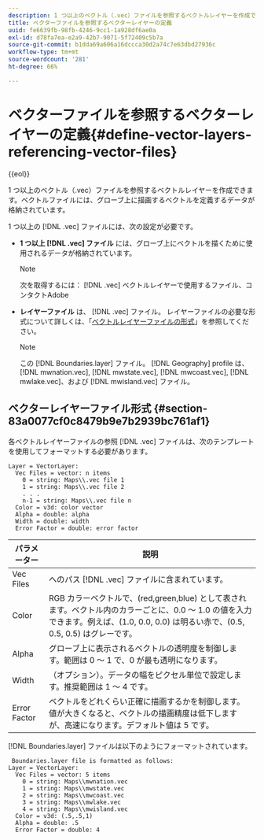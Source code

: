 ```yaml
---
description: 1 つ以上のベクトル（.vec）ファイルを参照するベクトルレイヤーを作成できます。ベクトルファイルには、グローブ上に描画するベクトルを定義するデータが格納されています。
title: ベクターファイルを参照するベクターレイヤーの定義
uuid: fe6639fb-98fb-4246-9cc1-1a928df6ae0a
exl-id: d78fa7ea-e2a9-42b7-9071-5f72409c5b7a
source-git-commit: b1dda69a606a16dccca30d2a74c7e63dbd27936c
workflow-type: tm+mt
source-wordcount: '281'
ht-degree: 66%

---
```


# ベクターファイルを参照するベクターレイヤーの定義{#define-vector-layers-referencing-vector-files}

{{eol}}

1 つ以上のベクトル（.vec）ファイルを参照するベクトルレイヤーを作成できます。ベクトルファイルには、グローブ上に描画するベクトルを定義するデータが格納されています。

1 つ以上の [!DNL .vec] ファイルには、次の設定が必要です。

* **1 つ以上 [!DNL .vec] ファイル** には、グローブ上にベクトルを描くために使用されるデータが格納されています。

   >[!NOTE]
   >
   >次を取得するには： [!DNL .vec] ベクトルレイヤーで使用するファイル、コンタクトAdobe

* **レイヤーファイル** は、 [!DNL .vec] ファイル。 レイヤーファイルの必要な形式について詳しくは、「[ベクトルレイヤーファイルの形式](../../../../home/c-get-started/c-im-layers/c-vctr-layers/c-ref-vctr-files.md#section-83a0077cf0c8479b9e7b2939bc761af1)」を参照してください。

   >[!NOTE]
   >
   >この [!DNL Boundaries.layer] ファイル。 [!DNL Geography] profile は、 [!DNL mwnation.vec], [!DNL mwstate.vec], [!DNL mwcoast.vec], [!DNL mwlake.vec]、および [!DNL mwisland.vec] ファイル。

## ベクターレイヤーファイル形式 {#section-83a0077cf0c8479b9e7b2939bc761af1}

各ベクトルレイヤーファイルの参照 [!DNL .vec] ファイルは、次のテンプレートを使用してフォーマットする必要があります。

```
Layer = VectorLayer:
  Vec Files = vector: n items
    0 = string: Maps\\.vec file 1
    1 = string: Maps\\.vec file 2
    . . .
    n-1 = string: Maps\\.vec file n
  Color = v3d: color vector
  Alpha = double: alpha
  Width = double: width
  Error Factor = double: error factor
```

| パラメーター | 説明 |
|---|---|
| Vec Files | へのパス [!DNL .vec] ファイルに含まれています。 |
| Color | RGB カラーベクトルで、(red,green,blue) として表されます。ベクトル内のカラーごとに、0.0 ～ 1.0 の値を入力できます。例えば、(1.0, 0.0, 0.0) は明るい赤で、(0.5, 0.5, 0.5) はグレーです。 |
| Alpha | グローブ上に表示されるベクトルの透明度を制御します。範囲は 0 ～ 1 で、0 が最も透明になります。 |
| Width | （オプション）。データの幅をピクセル単位で設定します。推奨範囲は 1 ～ 4 です。 |
| Error Factor | ベクトルをどれくらい正確に描画するかを制御します。値が大きくなると、ベクトルの描画精度は低下しますが、高速になります。デフォルト値は 5 です。 |

[!DNL Boundaries.layer] ファイルは以下のようにフォーマットされています。

```
 Boundaries.layer file is formatted as follows:
Layer = VectorLayer:
  Vec Files = vector: 5 items
    0 = string: Maps\\mwnation.vec
    1 = string: Maps\\mwstate.vec
    2 = string: Maps\\mwcoast.vec
    3 = string: Maps\\mwlake.vec
    4 = string: Maps\\mwisland.vec
  Color = v3d: (.5,.5,1)
  Alpha = double: .5
  Error Factor = double: 4
```
